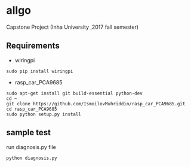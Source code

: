 # allgo
Capstone Project (Inha University ,2017 fall semester)


## Requirements
* wiringpi
<pre><code>sudo pip install wiringpi</code></pre>
* rasp_car_PCA9685
<pre><code>sudo apt-get install git build-essential python-dev
cd ~
git clone https://github.com/IsmoilovMuhriddin/rasp_car_PCA9685.git
cd rasp_car_PCA9685
sudo python setup.py install</code></pre>
## sample test    
run diagnosis.py file
    
    python diagnosis.py
